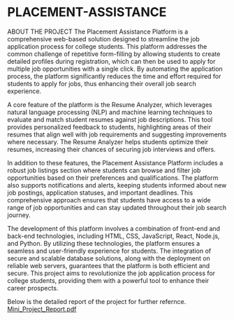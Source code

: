 # PLACEMENT-ASSISTANCE

ABOUT THE PROJECT
The Placement Assistance Platform is a comprehensive web-based solution designed to streamline the 
job application process for college students. This platform addresses the common challenge of 
repetitive form-filling by allowing students to create detailed profiles during registration, which can 
then be used to apply for multiple job opportunities with a single click. By automating the application 
process, the platform significantly reduces the time and effort required for students to apply for jobs, 
thus enhancing their overall job search experience. 
 
A core feature of the platform is the Resume Analyzer, which leverages natural language processing 
(NLP) and machine learning techniques to evaluate and match student resumes against job 
descriptions. This tool provides personalized feedback to students, highlighting areas of their resumes 
that align well with job requirements and suggesting improvements where necessary. The Resume 
Analyzer helps students optimize their resumes, increasing their chances of securing job interviews 
and offers. 
 
In addition to these features, the Placement Assistance Platform includes a robust job listings section 
where students can browse and filter job opportunities based on their preferences and qualifications. 
The platform also supports notifications and alerts, keeping students informed about new job postings, 
application statuses, and important deadlines. This comprehensive approach ensures that students have 
access to a wide range of job opportunities and can stay updated throughout their job search journey. 
 
The development of this platform involves a combination of front-end and back-end technologies, 
including HTML, CSS, JavaScript, React, Node.js, and Python. By utilizing these technologies, the 
platform ensures a seamless and user-friendly experience for students. The integration of secure and 
scalable database solutions, along with the deployment on reliable web servers, guarantees that the 
platform is both efficient and secure. This project aims to revolutionize the job application process for 
college students, providing them with a powerful tool to enhance their career prospects.

Below is the detailed report of the project for further refernce.
[Mini_Project_Report.pdf](https://github.com/user-attachments/files/16563836/Mini_Project_Report.pdf)
